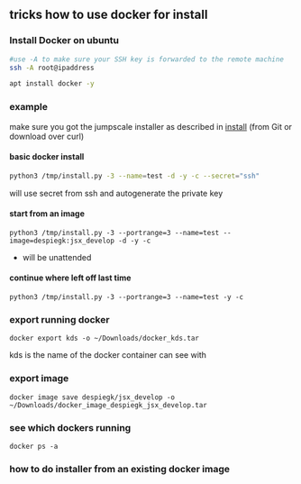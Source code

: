## tricks how to use docker for install

### Install Docker on ubuntu

```bash
#use -A to make sure your SSH key is forwarded to the remote machine
ssh -A root@ipaddress

apt install docker -y
```

### example

make sure you got the jumpscale installer as described in [install](install.md)  (from Git or download over curl)

#### basic docker install

```bash
python3 /tmp/install.py -3 --name=test -d -y -c --secret="ssh"
```

will use secret from ssh and autogenerate the private key

#### start from an image

```
python3 /tmp/install.py -3 --portrange=3 --name=test --image=despiegk:jsx_develop -d -y -c
```

- will be unattended
  
#### continue where left off last time

```
python3 /tmp/install.py -3 --portrange=3 --name=test -y -c
```


### export running docker

```
docker export kds -o ~/Downloads/docker_kds.tar
```

kds is the name of the docker container can see with

### export image

```
docker image save despiegk/jsx_develop -o ~/Downloads/docker_image_despiegk_jsx_develop.tar 

```

### see which dockers running

```docker ps -a ```

### how to do installer from an existing docker image

```

```


